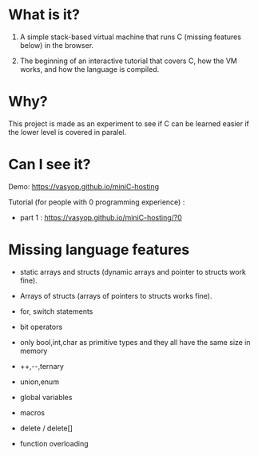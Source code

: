 # What is it?

1. A simple stack-based virtual machine that runs C (missing features below) in the browser.

2. The beginning of an interactive tutorial that covers C, how the VM works, and how the language is compiled.

# Why?

This project is made as an experiment to see if C can be learned easier if the lower level is covered in paralel.

# Can I see it?

Demo: https://vasyop.github.io/miniC-hosting

Tutorial (for people with 0 programming experience) : 
* part 1 : https://vasyop.github.io/miniC-hosting/?0

# Missing language features

* static arrays and structs (dynamic arrays and pointer to structs work fine).
  
* Arrays of structs (arrays of pointers to structs works fine).
  
* for, switch statements
  
* bit operators
  
* only bool,int,char as primitive types and they all have the same size in memory
  
* ++,--,ternary
  
* union,enum
  
* global variables
  
* macros

* delete / delete[]

* function overloading
